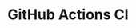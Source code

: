 # GitHub Actions CI





























































































































































































































